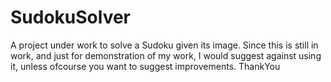 # SudokuSolver
A project under work to solve a Sudoku given its image. Since this is still in work, and just for demonstration of my work, I would suggest against using it, unless ofcourse you want to suggest improvements.
ThankYou
